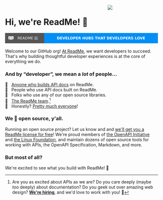 <img align="right" width="33%" style="margin-bottom: 2em" src="https://owlbertsio-resized.s3.amazonaws.com/Popper.psd.full.png">

# Hi, we're ReadMe! :wave:

<a href="https://readme.com"><img src="https://raw.githubusercontent.com/readmeio/.github/main/oss-banner.svg"></a>

Welcome to our GitHub org! [At ReadMe][readme], we want developers to succeed. That's why building thoughtful developer experiences is at the core of everything we do.

### And by “developer”, we mean a _lot_ of people…

:memo:   [Anyone who builds API docs](https://readme.com/customers) on ReadMe. <br>
:monocle_face:   People who use API docs built on ReadMe. <br>
:floppy_disk:   Folks who use any of our open source libraries. <br>
:dancers:   [The ReadMe team](https://readme.com/about).[^come-work-with-us] <br>
:rainbow:   Honestly? [Pretty much everyone](http://amiarealdeveloper.com)!

### We :blue_heart: open source, y'all.

Running an open source project? Let us know and and [we'll get you a ReadMe license for free](https://docs.readme.com/docs/upgrade-plan#open-source)! We're proud members of [the OpenAPI Initiative](https://www.openapis.org/) and [the Linux Foundation](https://www.linuxfoundation.org/), and maintain dozens of open source tools for working with APIs, the OpenAPI Specification, Markdown, and more.

### But most of all?

We're excited to see what you build with ReadMe! :owl:

[readme]: https://readme.com
[api]: https://github.com/readmeio/api 'magically generates SDKs from an OpenAPI definition :magic_wand:'
[markdown]: https://github.com/readmeio/markdown 'our ReadMe-flavored Markdown parser and React-based rendering engine :writing_hand:'
[rdme]: https://github.com/readmeio/rdme 'the official ReadMe CLI and GitHub Action :shell:'

[^come-work-with-us]: Are you as excited about APIs as we are? Do you care deeply (maybe _too_ deeply) about documentation? Do you geek out over amazing web design? [**We're hiring**](https://readme.com/careers), and we'd love to work with you! 🎉
